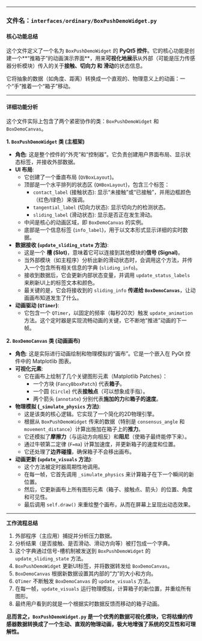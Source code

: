 
---

### 文件名：`interfaces/ordinary/BoxPushDemoWidget.py`

#### 核心功能总结

这个文件定义了一个名为 `BoxPushDemoWidget` 的 **PyQt5 控件**。它的核心功能是创建一个**“推箱子”的动画演示界面**，用来**可视化地展示**从外部（可能是压力传感器分析模块）传入的关于**接触、切向力 和 滑动**的状态信息。

它将抽象的数据（如角度、距离）转换成一个直观的、物理意义上的动画：一个“手”推着一个“箱子”移动。

---

#### 详细功能分析

这个文件实际上包含了两个紧密协作的类：`BoxPushDemoWidget` 和 `BoxDemoCanvas`。

**1. `BoxPushDemoWidget` 类 (主框架)**

* **角色**: 这是整个控件的“外壳”和“控制器”。它负责创建用户界面布局、显示状态标签，并接收外部数据。
* **UI 布局**:
    * 它创建了一个垂直布局 (`QVBoxLayout`)。
    * 顶部是一个水平排列的状态区 (`QHBoxLayout`)，包含三个标签：
        * `contact_label` (接触状态): 显示“未接触”或“已接触”，并用边框颜色（红色/绿色）来强调。
        * `tangential_label` (切向力状态): 显示切向力的检测状态。
        * `sliding_label` (滑动状态): 显示是否正在发生滑动。
    * 中间是核心的动画区域，即 `BoxDemoCanvas` 的实例。
    * 底部是一个信息标签 (`info_label`)，用于以文本形式显示详细的实时数据。
* **数据接收 (`update_sliding_state` 方法)**:
    * 这是一个 **槽 (Slot)**，意味着它可以连接到其他模块的**信号 (Signal)**。
    * 当外部模块（如主程序）分析出新的滑动状态时，会调用这个方法，并传入一个包含所有相关信息的字典 (`sliding_info`)。
    * 接收到数据后，它会更新内部状态变量，并调用 `update_status_labels` 来刷新UI上的标签文本和颜色。
    * 最关键的是，它会将接收到的 `sliding_info` **传递给 `BoxDemoCanvas`**，让动画画布知道发生了什么。
* **动画驱动 (`QTimer`)**:
    * 它包含一个 `QTimer`，以固定的频率（每秒20次）触发 `update_animation` 方法。这个定时器是实现流畅动画的关键，它不断地“推进”动画的下一帧。

**2. `BoxDemoCanvas` 类 (动画画布)**

* **角色**: 这是实际进行动画绘制和物理模拟的“画布”。它是一个嵌入在 PyQt 控件中的 Matplotlib 图表。
* **可视化元素**:
    * 它在画布上绘制了几个关键图形元素（Matplotlib Patches）：
        * 一个方块 (`FancyBboxPatch`) 代表**箱子**。
        * 一个圆 (`Circle`) 代表**接触点**（可以想象成手指）。
        * 两个箭头 (`annotate`) 分别代表**施加的力**和**箱子的速度**。
* **物理模拟 (`_simulate_physics` 方法)**:
    * 这是该类的核心逻辑。它实现了一个简化的2D物理引擎。
    * 根据从 `BoxPushDemoWidget` 传来的数据（特别是 `consensus_angle` 和 `movement_distance`）计算出施加在箱子上的**推力**。
    * 它还模拟了**摩擦力**（与运动方向相反）和**阻尼**（使箱子最终能停下来）。
    * 通过牛顿第二定律 (`F=ma`) 计算加速度，并更新箱子的速度和位置。
    * 它还处理了**边界碰撞**，确保箱子不会移出画布。
* **动画更新 (`update_visuals` 方法)**:
    * 这个方法被定时器周期性地调用。
    * 在每一帧，它首先调用 `_simulate_physics` 来计算箱子在下一个瞬间的新位置。
    * 然后，它更新画布上所有图形元素（箱子、接触点、箭头）的位置、角度和可见性。
    * 最后调用 `self.draw()` 来重绘整个画布，从而在屏幕上呈现出动态效果。

---

**工作流程总结**

1.  外部程序（主应用）捕捉并分析压力数据。
2.  分析结果（是否接触、是否滑动、滑动方向等）被打包成一个字典。
3.  这个字典通过信号-槽机制被发送到 `BoxPushDemoWidget` 的 `update_sliding_state` 方法。
4.  `BoxPushDemoWidget` 更新UI标签，并将数据转发给 `BoxDemoCanvas`。
5.  `BoxDemoCanvas` 根据新数据设置其内部的“力”的大小和方向。
6.  `QTimer` 不断触发 `BoxDemoCanvas` 的 `update_visuals` 方法。
7.  在每一帧，`update_visuals` 运行物理模拟，计算箱子的新位置，并重绘所有图形。
8.  最终用户看到的就是一个根据实时数据反馈而移动的箱子动画。

**总而言之，`BoxPushDemoWidget.py` 是一个优秀的数据可视化模块，它将枯燥的传感器数据转换成了一个生动、直观的物理动画，极大地增强了系统的交互性和可理解性。**
